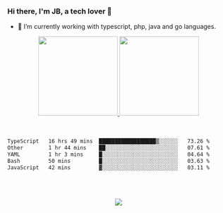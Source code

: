 ### Hi there, I'm JB, a tech lover 👋


- 🔭 I’m currently working with typescript, php, java and go languages.

<div align="center">
  <a href="https://github.com/josebruno2020">
  <img height="180em" src="https://github-readme-stats.vercel.app/api?username=josebruno2020&show_icons=true&theme=dark&include_all_commits=true&count_private=true"/>
  <img height="180em" src="https://github-readme-stats.vercel.app/api/top-langs/?username=josebruno2020&layout=compact&langs_count=7&theme=dark"/>
  </a>
</div>

<!-- ### Languages -->
<!-- <div style="display: inline_block" align="center"><br>
  <img align="center" alt="Rafa-Js" height="30" width="40" src="https://raw.githubusercontent.com/devicons/devicon/master/icons/php/php-plain.svg">
  <img align="center" alt="Rafa-Js" height="30" width="40" src="https://raw.githubusercontent.com/devicons/devicon/master/icons/javascript/javascript-plain.svg">
  <img align="center" alt="Rafa-Ts" height="30" width="40" src="https://raw.githubusercontent.com/devicons/devicon/master/icons/typescript/typescript-plain.svg"> -->
  
</div>
<br><br>
<!--START_SECTION:waka-->

```txt
TypeScript   16 hrs 49 mins  ██████████████████▒░░░░░░   73.26 %
Other        1 hr 44 mins    ██░░░░░░░░░░░░░░░░░░░░░░░   07.61 %
YAML         1 hr 3 mins     █░░░░░░░░░░░░░░░░░░░░░░░░   04.64 %
Bash         50 mins         █░░░░░░░░░░░░░░░░░░░░░░░░   03.63 %
JavaScript   42 mins         ▓░░░░░░░░░░░░░░░░░░░░░░░░   03.11 %
```

<!--END_SECTION:waka-->

<br><br>
<!-- ### Social Network -->

<div align="center"> 
  <a href="https://www.linkedin.com/in/jos%C3%A9-bruno-campanholi-dos-santos-354502204/" target="_blank"><img src="https://img.shields.io/badge/LinkedIn-0077B5?style=for-the-badge&logo=linkedin&logoColor=white" target="_blank"></a>
 
</div>


<!--
![Snake animation](https://github.com/josebruno2020/josebruno2020/blob/output/github-contribution-grid-snake.svg)
**josebruno2020/josebruno2020** is a ✨ _special_ ✨ repository because its `README.md` (this file) appears on your GitHub profile.

Here are some ideas to get you started:
 ...
- 🌱 I’m currently learning ...
- 👯 I’m looking to collaborate on ...
- 🤔 I’m looking for help with ...
- 💬 Ask me about ...
- 📫 How to reach me: ...
- 😄 Pronouns: ...
- ⚡ Fun fact: ...
-->

